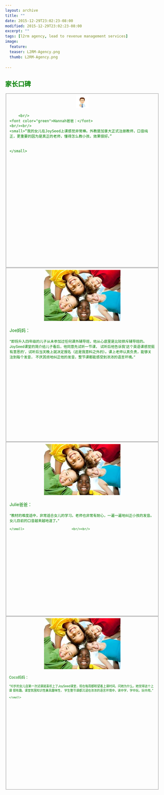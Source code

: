 ```yaml
---
layout: archive
title: ""
date: 2015-12-29T23:02:23-08:00
modified: 2015-12-29T23:02:23-08:00
excerpt: ""
tags: [l2rm agency, lead to revenue management services]
image:
  feature:
  teaser: L2RM-Agency.png
  thumb: L2RM-Agency.png

---
```

## <font color="green">家长口碑<font>
<div id="main_titles" class="tiles">
  <div class="tile">
  <fieldset style="height: 550px">
    <div align="center">
      <img src="../images/01-07.png" width="40" height="40" alt="feedback"/>
    </div>
    
        <br/>
    <font color="green">Hannah爸爸：</font>                         <br/><br/>
    <small>“我的女儿在JoySeed上课感觉非常棒。外教是加拿大正式注册教师，口音纯正，更重要的因为是真正的老师，懂得怎么教小孩，效果很好。”
    
    
    </small>
  </fieldset>
  </div>

  <div class="tile">
    <fieldset style="height: 550px">
    <div align="center">
      <img src="../images/kids-009_1.jpg"  alt="feedback"/>
    </div>
        <br/>
    <font color="green">Joe妈妈：</font>                              <br/><br/>
    <small>“即将升入四年级的儿子从未参加过任何课外辅导班，他从心底里是比较排斥辅导班的。JoySeed课堂的简介给儿子看后，他同意先试听一节课， 试听后他告诉我‘这个英语课感觉挺有意思的’，试听后当天晚上就决定报名（这是我意料之外的）。课上老师认真负责，能够关注到每个发音，    不厌其烦地纠正他的发音，整节课都能感受到浓浓的语言环境。”
    </small>
  </fieldset>
  </div>

  <div class="tile">
  <fieldset style="height: 550px">
    <div align="center">
      <img src="../images/kids-009_1.jpg"  alt="feedback"/>
    </div>
         <br/>
    <font color="green">Julie爸爸：</font>                            <br/><br/>
    <small>“教材的难度适中，非常适合女儿的学习。老师也非常有耐心，一遍一遍地纠正小孩的发音。女儿目前的口音越来越地道了。”
    
    
    </small>                          <br/><br/>
  </fieldset>
  </div>
  
  <div class="tile">
  <fieldset style="height: 550px">
    <div align="center">
      <img src="../images/kids-009_1.jpg"  alt="feedback"/>
    </div>
        <br/>
    <font color="green">Coco妈妈：</font>                            <br/><br/>
    <small>“10岁的女儿自第一次试课就喜欢上了JoySeed课堂，现在每周都盼望着上课时间。问她为什么，她觉得这个上课    很有趣。课堂氛围知识性兼具趣味性， 学生整节课都沉浸在浓浓的语言环境中，读中学，学中玩，玩中用。”
    
    </small>
  </fieldset>
  </div>
</div>
